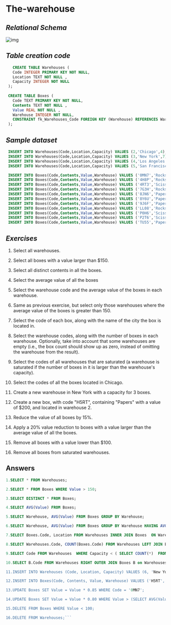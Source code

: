 # The-warehouse

## *Relational Schema*
![img](https://upload.wikimedia.org/wikipedia/commons/4/47/Sql_warehouse.png)

## *Table creation code*
```SQL 
   CREATE TABLE Warehouses (
   Code INTEGER PRIMARY KEY NOT NULL,
   Location TEXT NOT NULL ,
   Capacity INTEGER NOT NULL 
 );
 
 CREATE TABLE Boxes (
   Code TEXT PRIMARY KEY NOT NULL,
   Contents TEXT NOT NULL ,
   Value REAL NOT NULL ,
   Warehouse INTEGER NOT NULL, 
   CONSTRAINT fk_Warehouses_Code FOREIGN KEY (Warehouse) REFERENCES Warehouses(Code)
 );
 ```
## *Sample dataset*
```SQL INSERT INTO Warehouses(Code,Location,Capacity) VALUES (1,'Chicago',3);
 INSERT INTO Warehouses(Code,Location,Capacity) VALUES (2,'Chicago',4);
 INSERT INTO Warehouses(Code,Location,Capacity) VALUES (3,'New York',7);
 INSERT INTO Warehouses(Code,Location,Capacity) VALUES (4,'Los Angeles',2);
 INSERT INTO Warehouses(Code,Location,Capacity) VALUES (5,'San Francisco',8);

 INSERT INTO Boxes(Code,Contents,Value,Warehouse) VALUES ('0MN7','Rocks',180,3);
 INSERT INTO Boxes(Code,Contents,Value,Warehouse) VALUES ('4H8P','Rocks',250,1);
 INSERT INTO Boxes(Code,Contents,Value,Warehouse) VALUES ('4RT3','Scissors',190,4);
 INSERT INTO Boxes(Code,Contents,Value,Warehouse) VALUES ('7G3H','Rocks',200,1);
 INSERT INTO Boxes(Code,Contents,Value,Warehouse) VALUES ('8JN6','Papers',75,1);
 INSERT INTO Boxes(Code,Contents,Value,Warehouse) VALUES ('8Y6U','Papers',50,3);
 INSERT INTO Boxes(Code,Contents,Value,Warehouse) VALUES ('9J6F','Papers',175,2);
 INSERT INTO Boxes(Code,Contents,Value,Warehouse) VALUES ('LL08','Rocks',140,4);
 INSERT INTO Boxes(Code,Contents,Value,Warehouse) VALUES ('P0H6','Scissors',125,1);
 INSERT INTO Boxes(Code,Contents,Value,Warehouse) VALUES ('P2T6','Scissors',150,2);
 INSERT INTO Boxes(Code,Contents,Value,Warehouse) VALUES ('TU55','Papers',90,5);
```

## *Exercises*
1. Select all warehouses.

2. Select all boxes with a value larger than $150.

3. Select all distinct contents in all the boxes.

4. Select the average value of all the boxes

5. Select the warehouse code and the average value of the boxes in each warehouse.

6. Same as previous exercise, but select only those warehouses where the average value of the boxes is greater than 150.

7. Select the code of each box, along with the name of the city the box is located in.

8. Select the warehouse codes, along with the number of boxes in each warehouse. Optionally, take into account that some warehouses are empty (i.e., the box count should show up as zero, instead of omitting the warehouse from the result).

9. Select the codes of all warehouses that are saturated (a warehouse is saturated if the number of boxes in it is larger than the warehouse's capacity).

10. Select the codes of all the boxes located in Chicago.

11. Create a new warehouse in New York with a capacity for 3 boxes.

12. Create a new box, with code "H5RT", containing "Papers" with a value of $200, and located in warehouse 2.

13. Reduce the value of all boxes by 15%.

14. Apply a 20% value reduction to boxes with a value larger than the average value of all the boxes.

15. Remove all boxes with a value lower than $100.

16. Remove all boxes from saturated warehouses.

## Answers
```SQL
1.SELECT * FROM Warehouses;

2.SELECT * FROM Boxes WHERE Value > 150;

3.SELECT DISTINCT * FROM Boxes;

4.SELECT AVG(Value) FROM Boxes;

5.SELECT Warehouse, AVG(Value) FROM Boxes GROUP BY Warehouse;

6.SELECT Warehouse, AVG(Value) FROM Boxes GROUP BY Warehouse HAVING AVG(Value) > 150;

7.SELECT Boxes.Code, Location FROM Warehouses INNER JOIN Boxes  ON Warehouses.Code = Boxes.Warehouse;

8.SELECT Warehouses.Code, COUNT(Boxes.Code) FROM Warehouses LEFT JOIN Boxes ON Warehouses.Code = Boxes.Warehouse GROUP BY Warehouses.Code;

9.SELECT Code FROM Warehouses  WHERE Capacity < ( SELECT COUNT(*)  FROM Boxes  WHERE Warehouse = Warehouses.Code);

10.SELECT B.Code FROM Warehouses RIGHT OUTER JOIN Boxes B on Warehouses.Code = B.Warehouse WHERE Location = 'Chicago;

11.INSERT INTO Warehouses (Code, Location, Capacity) VALUES (6, 'New York',3);

12.INSERT INTO Boxes(Code, Contents, Value, Warehouse) VALUES ('H5RT', 'Papers', 200, 2);

13.UPDATE Boxes SET Value = Value * 0.85 WHERE Code = '0MN7';

14.UPDATE Boxes SET Value = Value * 0.80 WHERE Value > (SELECT AVG(Value) FROM (SELECT * FROM Boxes);

15.DELETE FROM Boxes WHERE Value < 100;

16.DELETE FROM Warehouses;```
